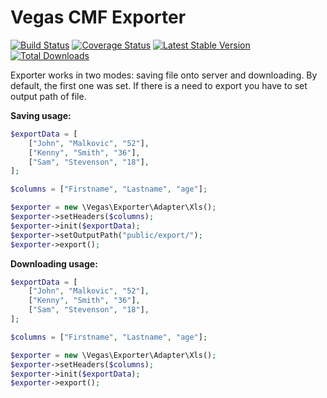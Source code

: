 Vegas CMF Exporter
======================

[![Build Status](https://travis-ci.org/vegas-cmf/exporter.png?branch=master)](https://travis-ci.org/vegas-cmf/exporter)
[![Coverage Status](https://coveralls.io/repos/vegas-cmf/exporter/badge.png?branch=master)](https://coveralls.io/r/vegas-cmf/exporter?branch=master)
[![Latest Stable Version](https://img.shields.io/packagist/v/vegas-cmf/exporter.svg)](https://packagist.org/packages/vegas-cmf/exporter)
[![Total Downloads](https://img.shields.io/packagist/dt/vegas-cmf/exporter.svg)](https://packagist.org/packages/vegas-cmf/exporter)

Exporter works in two modes: saving file onto server and downloading. By default, the first one was set. If there is a need to export you have to set output path of file. 

**Saving usage:**
```php
$exportData = [
    ["John", "Malkovic", "52"],
    ["Kenny", "Smith", "36"],
    ["Sam", "Stevenson", "18"],
];

$columns = ["Firstname", "Lastname", "age"];

$exporter = new \Vegas\Exporter\Adapter\Xls();
$exporter->setHeaders($columns);
$exporter->init($exportData);
$exporter->setOutputPath("public/export/");
$exporter->export();
```


**Downloading usage:**
```php
$exportData = [
    ["John", "Malkovic", "52"],
    ["Kenny", "Smith", "36"],
    ["Sam", "Stevenson", "18"],
];

$columns = ["Firstname", "Lastname", "age"];

$exporter = new \Vegas\Exporter\Adapter\Xls();
$exporter->setHeaders($columns);
$exporter->init($exportData);
$exporter->export();
```